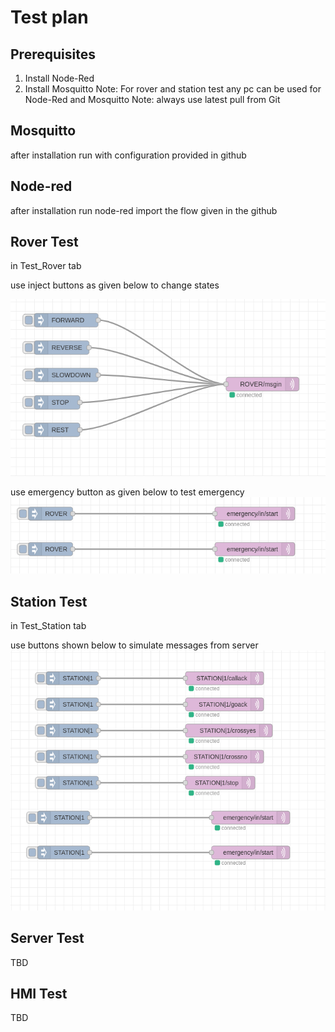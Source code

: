 # Test plan

## Prerequisites 

1. Install Node-Red
2. Install Mosquitto
Note: For rover and station test any pc can be used for Node-Red and Mosquitto
Note: always use latest pull from Git

## Mosquitto

after installation run with configuration provided in github


## Node-red
after installation run node-red
import the flow given in the github 


## Rover Test

in Test_Rover tab

use inject buttons as given below to change states

![rovermsgin](img/rovermsgin.png)

use emergency button as given below to test emergency
![roveremergency](img/roveremergency.png)

## Station Test


in Test_Station tab


use buttons shown below to simulate messages from server
![stationtest](img/station_test.png)
## Server Test
TBD
## HMI Test
TBD
